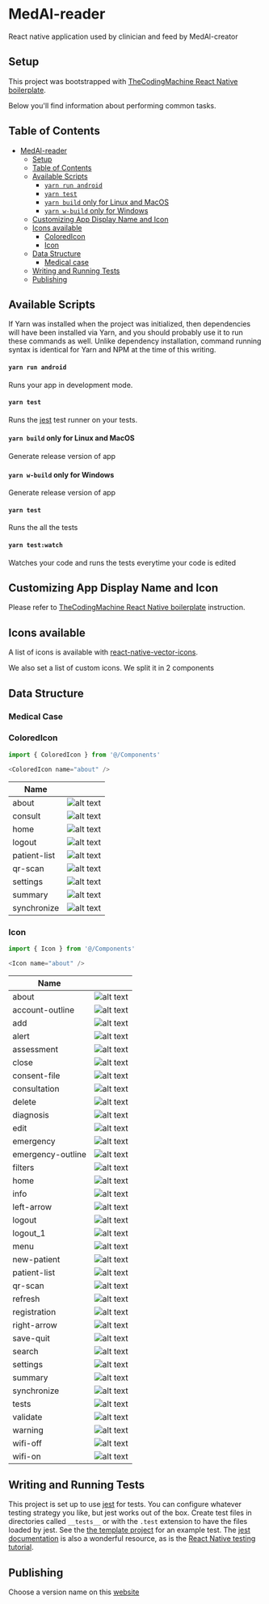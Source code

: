 # MedAl-reader

React native application used by clinician and feed by MedAl-creator

## Setup

This project was bootstrapped with [TheCodingMachine React Native boilerplate](https://github.com/thecodingmachine/react-native-boilerplate).

Below you'll find information about performing common tasks.

## Table of Contents

- [MedAl-reader](#medal-reader)
  - [Setup](#setup)
  - [Table of Contents](#table-of-contents)
  - [Available Scripts](#available-scripts)
    - [`yarn run android`](#yarn-run-android)
    - [`yarn test`](#yarn-test)
    - [`yarn build` only for Linux and MacOS](#yarn-build-only-for-linux-and-macos)
    - [`yarn w-build` only for Windows](#yarn-w-build-only-for-windows)
  - [Customizing App Display Name and Icon](#customizing-app-display-name-and-icon)
  - [Icons available](#icons-available)
    - [ColoredIcon](#coloredicon)
    - [Icon](#icon)
  - [Data Structure](#data-structure)
    - [Medical case](#medical-case)
  - [Writing and Running Tests](#writing-and-running-tests)
  - [Publishing](#publishing)

## Available Scripts

If Yarn was installed when the project was initialized, then dependencies will have been installed via Yarn, and you should probably use it to run these commands as well. Unlike dependency installation, command running syntax is identical for Yarn and NPM at the time of this writing.

#### `yarn run android`

Runs your app in development mode.

#### `yarn test`

Runs the [jest](https://github.com/facebook/jest) test runner on your tests.

#### `yarn build` only for Linux and MacOS

Generate release version of app

#### `yarn w-build` only for Windows

Generate release version of app

#### `yarn test` 

Runs the all the tests

#### `yarn test:watch` 

Watches your code and runs the tests everytime your code is edited

## Customizing App Display Name and Icon

Please refer to [TheCodingMachine React Native boilerplate](https://github.com/thecodingmachine/react-native-boilerplate) instruction.

## Icons available

A list of icons is available with [react-native-vector-icons](https://github.com/oblador/react-native-vector-icons).

We also set a list of custom icons. We split it in 2 components

## Data Structure

### Medical Case

### ColoredIcon

```javascript
import { ColoredIcon } from '@/Components'

<ColoredIcon name="about" />
```

| Name         |                                                                                                                                                      |
| ------------ | :--------------------------------------------------------------------------------------------------------------------------------------------------: |
| about        |        ![alt text](https://github.com/Wavemind/liwi-medal-reader/blob/develop/documentations/images/colored/about_color.png?raw=true 'alert')        |
| consult      |      ![alt text](https://github.com/Wavemind/liwi-medal-reader/blob/develop/documentations/images/colored/consult_color.png?raw=true 'consult')      |
| home         |         ![alt text](https://github.com/Wavemind/liwi-medal-reader/blob/develop/documentations/images/colored/home_color.png?raw=true 'home')         |
| logout       |       ![alt text](https://github.com/Wavemind/liwi-medal-reader/blob/develop/documentations/images/colored/logout_color.png?raw=true 'logout')       |
| patient-list | ![alt text](https://github.com/Wavemind/liwi-medal-reader/blob/develop/documentations/images/colored/patient-list_color.png?raw=true 'patient-list') |
| qr-scan      |      ![alt text](https://github.com/Wavemind/liwi-medal-reader/blob/develop/documentations/images/colored/qr-scan_color.png?raw=true 'qr-scan')      |
| settings     |     ![alt text](https://github.com/Wavemind/liwi-medal-reader/blob/develop/documentations/images/colored/settings_color.png?raw=true 'settings')     |
| summary      |      ![alt text](https://github.com/Wavemind/liwi-medal-reader/blob/develop/documentations/images/colored/summary_color.png?raw=true 'summary')      |
| synchronize  |  ![alt text](https://github.com/Wavemind/liwi-medal-reader/blob/develop/documentations/images/colored/synchronize_color.png?raw=true 'synchronize')  |

### Icon

```javascript
import { Icon } from '@/Components'

<Icon name="about" />
```

| Name              |                                                                                                                                                        |
| ----------------- | :----------------------------------------------------------------------------------------------------------------------------------------------------: |
| about             |             ![alt text](https://github.com/Wavemind/liwi-medal-reader/blob/develop/documentations/images/about_light.png?raw=true 'about')             |
| account-outline   |   ![alt text](https://github.com/Wavemind/liwi-medal-reader/blob/develop/documentations/images/account-outline_light.png?raw=true 'account-outline')   |
| add               |               ![alt text](https://github.com/Wavemind/liwi-medal-reader/blob/develop/documentations/images/add_light.png?raw=true 'add')               |
| alert             |             ![alt text](https://github.com/Wavemind/liwi-medal-reader/blob/develop/documentations/images/alert_light.png?raw=true 'alert')             |
| assessment        |        ![alt text](https://github.com/Wavemind/liwi-medal-reader/blob/develop/documentations/images/assessment_light.png?raw=true 'assessment')        |
| close             |             ![alt text](https://github.com/Wavemind/liwi-medal-reader/blob/develop/documentations/images/close_light.png?raw=true 'close')             |
| consent-file      |      ![alt text](https://github.com/Wavemind/liwi-medal-reader/blob/develop/documentations/images/consent-file_light.png?raw=true 'consent-file')      |
| consultation      |        ![alt text](https://github.com/Wavemind/liwi-medal-reader/blob/develop/documentations/images/consult_light.png?raw=true 'consultation')         |
| delete            |            ![alt text](https://github.com/Wavemind/liwi-medal-reader/blob/develop/documentations/images/delete_light.png?raw=true 'delete')            |
| diagnosis         |         ![alt text](https://github.com/Wavemind/liwi-medal-reader/blob/develop/documentations/images/diagnosis_light.png?raw=true 'diagnosis')         |
| edit              |              ![alt text](https://github.com/Wavemind/liwi-medal-reader/blob/develop/documentations/images/edit_light.png?raw=true 'edit')              |
| emergency         |         ![alt text](https://github.com/Wavemind/liwi-medal-reader/blob/develop/documentations/images/emergency_light.png?raw=true 'emergency')         |
| emergency-outline | ![alt text](https://github.com/Wavemind/liwi-medal-reader/blob/develop/documentations/images/emergency-outline_light.png?raw=true 'emergency-outline') |
| filters           |           ![alt text](https://github.com/Wavemind/liwi-medal-reader/blob/develop/documentations/images/filtre_light.png?raw=true 'filters')            |
| home              |              ![alt text](https://github.com/Wavemind/liwi-medal-reader/blob/develop/documentations/images/home_light.png?raw=true 'home')              |
| info              |              ![alt text](https://github.com/Wavemind/liwi-medal-reader/blob/develop/documentations/images/info_light.png?raw=true 'info')              |
| left-arrow        |        ![alt text](https://github.com/Wavemind/liwi-medal-reader/blob/develop/documentations/images/left-arrow_light.png?raw=true 'left-arrow')        |
| logout            |            ![alt text](https://github.com/Wavemind/liwi-medal-reader/blob/develop/documentations/images/logout_light.png?raw=true 'logout')            |
| logout_1          |          ![alt text](https://github.com/Wavemind/liwi-medal-reader/blob/develop/documentations/images/logout_light_1.png?raw=true 'logout_1')          |
| menu              |              ![alt text](https://github.com/Wavemind/liwi-medal-reader/blob/develop/documentations/images/menu_light.png?raw=true 'menu')              |
| new-patient       |       ![alt text](https://github.com/Wavemind/liwi-medal-reader/blob/develop/documentations/images/new-patient_light.png?raw=true 'new-patient')       |
| patient-list      |      ![alt text](https://github.com/Wavemind/liwi-medal-reader/blob/develop/documentations/images/patient-list_light.png?raw=true 'patient-list')      |
| qr-scan           |           ![alt text](https://github.com/Wavemind/liwi-medal-reader/blob/develop/documentations/images/qr-scan_light.png?raw=true 'qr-scan')           |
| refresh           |           ![alt text](https://github.com/Wavemind/liwi-medal-reader/blob/develop/documentations/images/refresh_light.png?raw=true 'refresh')           |
| registration      |      ![alt text](https://github.com/Wavemind/liwi-medal-reader/blob/develop/documentations/images/registration_light.png?raw=true 'registration')      |
| right-arrow       |       ![alt text](https://github.com/Wavemind/liwi-medal-reader/blob/develop/documentations/images/right-arrow_light.png?raw=true 'right-arrow')       |
| save-quit         |         ![alt text](https://github.com/Wavemind/liwi-medal-reader/blob/develop/documentations/images/save-quit_light.png?raw=true 'save-quit')         |
| search            |            ![alt text](https://github.com/Wavemind/liwi-medal-reader/blob/develop/documentations/images/search_light.png?raw=true 'search')            |
| settings          |          ![alt text](https://github.com/Wavemind/liwi-medal-reader/blob/develop/documentations/images/settings_light.png?raw=true 'settings')          |
| summary           |           ![alt text](https://github.com/Wavemind/liwi-medal-reader/blob/develop/documentations/images/summary_light.png?raw=true 'summary')           |
| synchronize       |       ![alt text](https://github.com/Wavemind/liwi-medal-reader/blob/develop/documentations/images/synchronize_light.png?raw=true 'synchronize')       |
| tests             |           ![alt text](https://github.com/Wavemind/liwi-medal-reader/blob/develop/documentations/images/validate_light.png?raw=true 'tests')            |
| validate          |          ![alt text](https://github.com/Wavemind/liwi-medal-reader/blob/develop/documentations/images/warning_light.png?raw=true 'validate')           |
| warning           |           ![alt text](https://github.com/Wavemind/liwi-medal-reader/blob/develop/documentations/images/warning_light.png?raw=true 'warning')           |
| wifi-off          |          ![alt text](https://github.com/Wavemind/liwi-medal-reader/blob/develop/documentations/images/wifi-off_light.png?raw=true 'wifi-off')          |
| wifi-on           |           ![alt text](https://github.com/Wavemind/liwi-medal-reader/blob/develop/documentations/images/wifi-on_light.png?raw=true 'wifi-on')           |

## Writing and Running Tests

This project is set up to use [jest](https://facebook.github.io/jest/) for tests. You can configure whatever testing strategy you like, but jest works out of the box. Create test files in directories called `__tests__` or with the `.test` extension to have the files loaded by jest. See the [the template project](https://github.com/react-community/create-react-native-app/blob/master/react-native-scripts/template/App.test.js) for an example test. The [jest documentation](https://facebook.github.io/jest/docs/en/getting-started.html) is also a wonderful resource, as is the [React Native testing tutorial](https://facebook.github.io/jest/docs/en/tutorial-react-native.html).

## Publishing

Choose a version name on this [website](https://www.ikea.com/)
